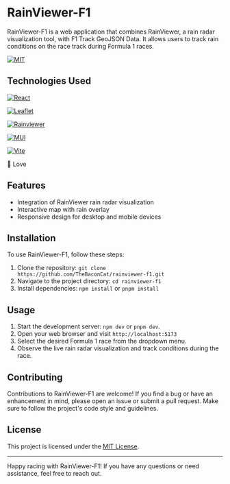 # RainViewer-F1

RainViewer-F1 is a web application that combines RainViewer, a rain radar visualization tool, with F1 Track GeoJSON Data. It allows users to track rain conditions on the race track during Formula 1 races.

[![MIT](https://img.shields.io/github/license/TheBaconCat/rainviewer-f1?color=blue&style=for-the-badge)](LICENSE.md)
## Technologies Used

[![React](https://img.shields.io/badge/React-20232A?style=for-the-badge&logo=react&logoColor=61DAFB)](https://react.dev/)

[![Leaflet](https://img.shields.io/badge/leaflet-20232A?style=for-the-badge&logo=leaflet&logoColor=b5e160)](https://leafletjs.com/)

[![Rainviewer](https://img.shields.io/badge/RainViewer-20232A?style=for-the-badge&logo=rainmeter&logoColor=6a97ed)](https://www.rainviewer.com/api.html)

[![MUI](https://img.shields.io/badge/MUI-20232A?style=for-the-badge&logo=mui&logoColor=007FFF)](https://mui.com/)

[![Vite](https://img.shields.io/badge/Vite-20232A?style=for-the-badge&logo=vite&logoColor=646CFF)](https://vitejs.dev/)

💚 Love
## Features

- Integration of RainViewer rain radar visualization
- Interactive map with rain overlay
- Responsive design for desktop and mobile devices
## Installation

To use RainViewer-F1, follow these steps:

1. Clone the repository: `git clone https://github.com/TheBaconCat/rainviewer-f1.git`
2. Navigate to the project directory: `cd rainviewer-f1`
3. Install dependencies: `npm install` or `pnpm install`

## Usage

1. Start the development server: `npm dev` or `pnpm dev`.
2. Open your web browser and visit `http://localhost:5173`
3. Select the desired Formula 1 race from the dropdown menu.
4. Observe the live rain radar visualization and track conditions during the race.



## Contributing

Contributions to RainViewer-F1 are welcome! If you find a bug or have an enhancement in mind, please open an issue or submit a pull request. Make sure to follow the project's code style and guidelines.

## License

This project is licensed under the [MIT License](LICENSE).

---

Happy racing with RainViewer-F1! If you have any questions or need assistance, feel free to reach out.
